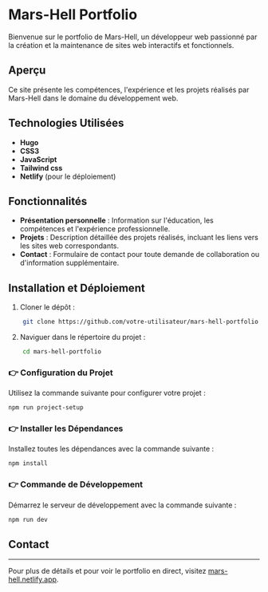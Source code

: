 # Mars-Hell Portfolio

Bienvenue sur le portfolio de Mars-Hell, un développeur web passionné par la création et la maintenance de sites web interactifs et fonctionnels.

## Aperçu

Ce site présente les compétences, l'expérience et les projets réalisés par Mars-Hell dans le domaine du développement web.

## Technologies Utilisées

- **Hugo**
- **CSS3**
- **JavaScript**
- **Tailwind css**
- **Netlify** (pour le déploiement)

## Fonctionnalités

- **Présentation personnelle** : Information sur l'éducation, les compétences et l'expérience professionnelle.
- **Projets** : Description détaillée des projets réalisés, incluant les liens vers les sites web correspondants.
- **Contact** : Formulaire de contact pour toute demande de collaboration ou d'information supplémentaire.

## Installation et Déploiement

1. Cloner le dépôt :

```bash
    git clone https://github.com/votre-utilisateur/mars-hell-portfolio.git
```

2. Naviguer dans le répertoire du projet :

```bash
    cd mars-hell-portfolio
```

### 👉 Configuration du Projet

Utilisez la commande suivante pour configurer votre projet :

```bash
npm run project-setup
```

### 👉  Installer les Dépendances

Installez toutes les dépendances avec la commande suivante :

```bash
npm install
```

### 👉 Commande de Développement

Démarrez le serveur de développement avec la commande suivante :

```bash
npm run dev
```

## Contact

---

Pour plus de détails et pour voir le portfolio en direct, visitez [mars-hell.netlify.app](https://mars-hell.netlify.app/).
